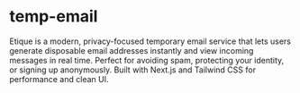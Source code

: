 # temp-email
Etique is a modern, privacy-focused temporary email service that lets users generate disposable email addresses instantly and view incoming messages in real time. Perfect for avoiding spam, protecting your identity, or signing up anonymously. Built with Next.js and Tailwind CSS for performance and clean UI.
